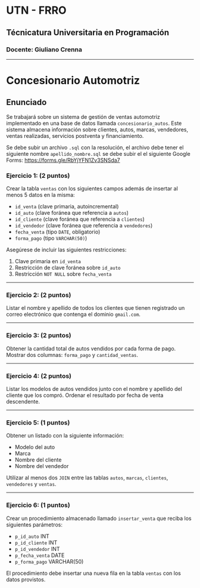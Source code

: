 # UTN - FRRO
## Técnicatura Universitaria en Programación
### Docente: Giuliano Crenna

---

# Concesionario Automotriz

## Enunciado

Se trabajará sobre un sistema de gestión de ventas automotriz implementado en una base de datos llamada `concesionario_autos`. Este sistema almacena información sobre clientes, autos, marcas, vendedores, ventas realizadas, servicios postventa y financiamiento.

Se debe subir un archivo `.sql` con la resolución, el archivo debe tener el siguiente nombre `apellido_nombre.sql` se debe subir el el siguiente Google Forms:
https://forms.gle/RbYjYFN1Zv3SNSda7

### Ejercicio 1: (2 puntos)

Crear la tabla `ventas` con los siguientes campos además de insertar al menos 5 datos en la misma:

* `id_venta` (clave primaria, autoincremental)
* `id_auto` (clave foránea que referencia a `autos`)
* `id_cliente` (clave foránea que referencia a `clientes`)
* `id_vendedor` (clave foránea que referencia a `vendedores`)
* `fecha_venta` (tipo `DATE`, obligatorio)
* `forma_pago` (tipo `VARCHAR(50)`)

Asegúrese de incluir las siguientes restricciones:

1. Clave primaria en `id_venta`
2. Restricción de clave foránea sobre `id_auto`
3. Restricción `NOT NULL` sobre `fecha_venta`

---

### Ejercicio 2: (2 puntos)

Listar el nombre y apellido de todos los clientes que tienen registrado un correo electrónico que contenga el dominio `gmail.com`.

---

### Ejercicio 3: (2 puntos)

Obtener la cantidad total de autos vendidos por cada forma de pago. Mostrar dos columnas: `forma_pago` y `cantidad_ventas`.

---

### Ejercicio 4: (2 puntos)

Listar los modelos de autos vendidos junto con el nombre y apellido del cliente que los compró. Ordenar el resultado por fecha de venta descendente.

---

### Ejercicio 5: (1 puntos)

Obtener un listado con la siguiente información:

* Modelo del auto
* Marca
* Nombre del cliente
* Nombre del vendedor

Utilizar al menos dos `JOIN` entre las tablas `autos`, `marcas`, `clientes`, `vendedores` y `ventas`.

---

### Ejercicio 6: (1 puntos)

Crear un procedimiento almacenado llamado `insertar_venta` que reciba los siguientes parámetros:

* `p_id_auto` INT
* `p_id_cliente` INT
* `p_id_vendedor` INT
* `p_fecha_venta` DATE
* `p_forma_pago` VARCHAR(50)

El procedimiento debe insertar una nueva fila en la tabla `ventas` con los datos provistos.
